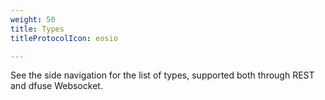 ```yaml
---
weight: 50
title: Types
titleProtocolIcon: eosio

---
```


See the side navigation for the list of types, supported both through REST and dfuse Websocket.
